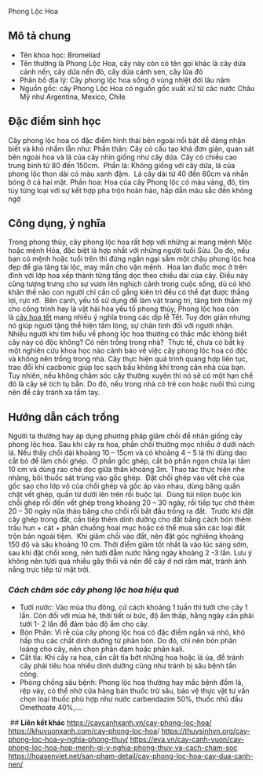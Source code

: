 Phong Lộc Hoa
## **Mô tả chung**
* Tên khoa học: Bromeliad
* Tên thường là Phong Lộc Hoa, cây này còn có tên gọi khác là cây dứa cảnh nến, cây dứa nến đỏ, cây dứa cánh sen, cây lửa đỏ
* Phân bố địa lý: Cây phong lộc hoa sống ở vùng nhiệt đới lâu năm
* Nguồn gốc: cây Phong Lộc Hoa có nguồn gốc xuất xứ từ các nước Châu Mỹ như Argentina, Mexico, Chile

## **Đặc điểm sinh học**
Cây phong lộc hoa có đặc điểm hình thái bên ngoài nổi bật dễ dàng nhận biết và khó nhầm lẫn như:
Phần thân: Cây có cấu tạo khá đơn giản, quan sát bên ngoài hoa và lá của cây nhìn giống như cây dứa. Cây có chiều cao trung bình từ 80 đến 150cm. 
Phần lá: Không giống với cây dứa, lá của phong lộc thon dài có màu xanh đậm.  Lá cây dài từ 40 đến 60cm và nhẵn bóng ở cả hai mặt.
Phần hoa: Hoa của cây Phong lộc có màu vàng, đỏ, tím tùy từng loại với sự kết hợp pha trộn hoàn hảo, hấp dẫn màu sắc đến không ngờ

## **Công dụng, ý nghĩa**
Trong phong thủy, cây phong lộc hoa rất hợp với những ai mang mệnh Mộc hoặc mệnh Hỏa, đặc biệt là hợp nhất với những người tuổi Sửu. Do đó, nếu bạn có mệnh hoặc tuổi trên thì đừng ngần ngại sắm một chậu phong lộc hoa đẹp để gia tăng tài lộc, may mắn cho vận mệnh. 
Hoa lan đuốc mọc ở trên đỉnh với lớp hoa xếp thành từng tầng dọc theo chiều dài của cây. Điều này cũng tượng trưng cho sự vươn lên nghịch cảnh trong cuộc sống, dù có khó khăn thế nào con người chỉ cần cố gắng kiên trì đều có thể đạt được thắng lợi, rực rỡ. 
Bên cạnh, yếu tố sử dụng để làm vật trang trí, tăng tính thẩm mỹ cho công trình hay là vật hài hòa yếu tố phong thủy, Phong lộc hoa còn là [cây hoa tết](https://caycanhxanh.vn/hoa-tet/) mang nhiều ý nghĩa trong các dịp lễ Tết. Tuy đơn giản nhưng nó giúp người tặng thể hiện tấm lòng, sự chân tình đối với người nhận. 
Nhiều người khi tìm hiểu về phong lộc hoa thường có thắc mắc không biết cây này có độc không? Có nên trồng trong nhà? 
Thực tế, chưa có bất kỳ một nghiên cứu khoa học nào cảnh báo về việc cây phong lộc hoa có độc và không nên trồng trong nhà. Cây thực hiện quá trình quang hợp liên tục, trao đổi khí cacbonic giúp lọc sạch bầu không khí trong căn nhà của bạn. 
Tuy nhiên, nếu không chăm sóc cây thường xuyên thì nó sẽ có một hạn chế đó là cây sẽ tích tụ bẩn. Do đó, nếu trong nhà có trẻ con hoặc nuôi thú cưng nên để cây tránh xa tầm tay. 

## **Hướng dẫn cách trồng**
Người ta thường hay áp dụng phương pháp giâm chồi để nhân giống cây phong lộc hoa. Sau khi cây ra hoa, phần chồi thường mọc nhiều ở dưới nách lá. Nếu thấy chồi dài khoảng 10 – 15cm và có khoảng 4 – 5 lá thì dùng dao cắt bỏ để làm chồi ghép. 
Ở phần gốc ghép, cắt bỏ phần ngọn chừa lại tầm 10 cm và dùng rao chẻ dọc giữa thân khoảng 3m. Thao tác thực hiện nhẹ nhàng, bôi thuốc sát trùng vào gốc ghép. 
Đặt chồi ghép vào vết chẻ của gốc sao cho lớp vỏ của chồi ghép và gốc áp vào nhau, dùng băng quấn chặt vết ghép, quấn từ dưới lên trên rồi buộc lại. 
Dùng túi nilon buộc kín chồi ghép rồi đến vết ghép trong khoảng 20 – 30 ngày, rồi tiếp tục chờ thêm 20 – 30 ngày nữa tháo băng cho chồi rồi bắt đầu trồng ra đất. 
Trước khi đặt cây ghép trong đất, cần tiếp thêm dinh dưỡng cho đất bằng cách bón thêm trấu hun + cát + phân chuồng hoai mục hoặc có thể mua sẵn các loại đất trộn bán ngoài tiệm. 
Khi giâm chồi vào đất, nên đặt góc nghiêng khoảng 150 độ và sâu khoảng 10 cm. Thời điểm giâm tốt nhất là vào lúc sáng sớm, sau khi đặt chồi xong, nên tưới đẫm nước hằng ngày khoảng 2 -3 lần. Lưu ý không nên tưới quá nhiều gây thối và nên để cây ở nơi râm mát, tránh ánh nắng trực tiếp từ mặt trời. 

### ***Cách chăm sóc cây phong lộc hoa hiệu quả***
* Tưới nước: Vào mùa thu đông, cứ cách khoảng 1 tuần thì tưới cho cây 1 lần. Còn đối với mùa hè, thời tiết oi bức, độ ẩm thấp, hằng ngày cần phải tưới 1- 2 lần để đảm bảo độ ẩm cho cây.
* Bón Phân: Vì rễ của cây phong lộc hoa có đặc điểm ngắn và nhỏ, khó hấp thu các chất dinh dưỡng từ phân bón. Do đó, chỉ nên bón phân loãng cho cây, nên chọn phân đạm hoặc phân kali.
* Cắt tỉa: Khi cây ra hoa, cần cắt tỉa bớt những hoa hoặc lá úa, để tránh cây phải tiêu hoa nhiều dinh dưỡng cũng như tránh bị sâu bệnh tấn công.
* Phòng chống sâu bệnh: Phong lộc hoa thường hay mắc bệnh đốm lá, rệp vảy, có thể nhờ cửa hàng bán thuốc trừ sâu, bảo vệ thực vật tư vấn chọn loại thuốc phù hợp như nước carbendazim 50%, thuốc nhũ dầu Omethoate 40%,….

 ## **Liên kết khác**
<https://caycanhxanh.vn/cay-phong-loc-hoa/>
<https://khuvuonxanh.com/cay-phong-loc-hoa>/
<https://thuysinhvn.org/cay-phong-loc-hoa-y-nghia-phong-thuy/>
<https://eva.vn/cay-canh-vuon/cay-phong-loc-hoa-hop-menh-gi-y-nghia-phong-thuy-va-cach-cham-soc>
https://hoasenviet.net/san-pham-detail/cay-phong-loc-hoa-cay-dua-canh-nen/

  
 

